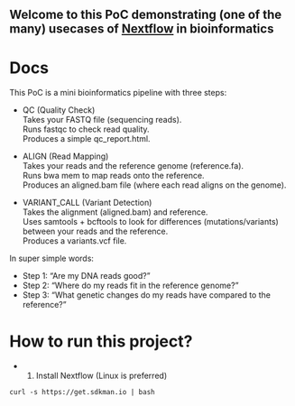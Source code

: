 ## Welcome to this PoC demonstrating (one of the many) usecases of [Nextflow](https://www.nextflow.io/) in bioinformatics


# Docs
This PoC is a mini bioinformatics pipeline with three steps:

- QC (Quality Check)  
Takes your FASTQ file (sequencing reads).  
Runs fastqc to check read quality.  
Produces a simple qc_report.html.  
  
- ALIGN (Read Mapping)  
Takes your reads and the reference genome (reference.fa).  
Runs bwa mem to map reads onto the reference.  
Produces an aligned.bam file (where each read aligns on the genome).  

- VARIANT_CALL (Variant Detection)  
Takes the alignment (aligned.bam) and reference.  
Uses samtools + bcftools to look for differences (mutations/variants) between your reads and the reference.  
Produces a variants.vcf file.  
  

In super simple words:  
- Step 1: “Are my DNA reads good?”  
- Step 2: “Where do my reads fit in the reference genome?”  
- Step 3: “What genetic changes do my reads have compared to the reference?”  


# How to run this project?

- 1. Install Nextflow (Linux is preferred)
```
curl -s https://get.sdkman.io | bash
```